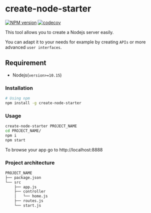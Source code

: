 # create-node-starter

[![NPM version](http://img.shields.io/npm/v/create-node-starter.svg)](https://www.npmjs.org/package/create-node-starter)
[![codecov](https://codecov.io/gh/segandiaye/create-node-starter/branch/feat/build_badge/graph/badge.svg)](https://codecov.io/gh/segandiaye/create-node-starter)

This tool allows you to create a Nodejs server easily.

You can adapt it to your needs for example by creating `APIs` or more advanced `user interfaces`.

## Requirement

- Nodejs(`version>=10.15`)

### Installation

```sh
# Using npm
npm install -g create-node-starter
```

### Usage

```sh
create-node-starter PROJECT_NAME
cd PROJECT_NAME/
npm i
npm start
```

To browse your app go to http://localhost:8888

### Project architecture

```sh
PROJECT_NAME
├── package.json
└── src
    ├── app.js
    ├── controller
    │   └── home.js
    ├── routes.js
    └── start.js
```

